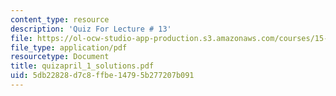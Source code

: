 ```yaml
---
content_type: resource
description: 'Quiz For Lecture # 13'
file: https://ol-ocw-studio-app-production.s3.amazonaws.com/courses/15-433-investments-spring-2003/5db22828d7c8ffbe14795b277207b091_quizapril_1_solutions.pdf
file_type: application/pdf
resourcetype: Document
title: quizapril_1_solutions.pdf
uid: 5db22828-d7c8-ffbe-1479-5b277207b091
---
```

